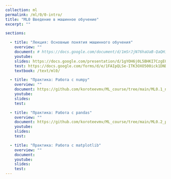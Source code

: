 ```yaml
---
collection: ml
permalink: /ml/0/0-intro/
title: "ML0 Введение в машинное обучение"
excerpt: ""

sections:

  - title: "Лекция: Основные понятия машинного обучения" 
    overview: ""
    document: # https://docs.google.com/document/d/1mSrJjN76haUaB-QaQHik5VUI8PFofcqKuglkF-Q3JT0/edit?usp=sharing
    youtube:
    slides: https://docs.google.com/presentation/d/1gYOH6j0L5BHKI7CzgE0gKd3exBDBMNWl9qmYa8RkAuM/edit?usp=sharing
    test: https://docs.google.com/forms/d/e/1FAIpQLSe-ITK3OXO500ick1DNDByVAo2hifNryFBJUt59Kr51RL49ew/viewform
    textbook: /text/ml0/

  - title: "Практика: Работа с numpy" 
    overview: ""
    document: https://github.com/koroteevmv/ML_course/tree/main/ML0.1_numpy
    youtube:
    slides:
    test:

  - title: "Практика: Работа с pandas" 
    overview: ""
    document: https://github.com/koroteevmv/ML_course/tree/main/ML0.2_pandas
    youtube:
    slides:
    test:

  - title: "Практика: Работа с matplotlib" 
    overview: ""
    document:
    youtube:
    slides:
    test:
---
```

